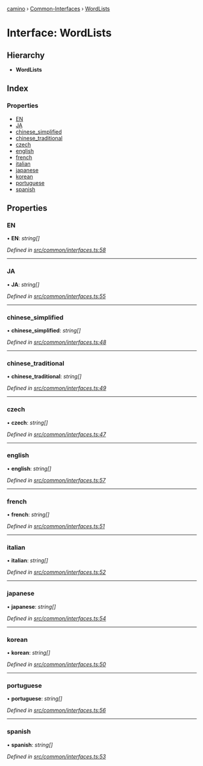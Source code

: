 [camino](../README.md) › [Common-Interfaces](../modules/common_interfaces.md) › [WordLists](common_interfaces.wordlists.md)

# Interface: WordLists

## Hierarchy

* **WordLists**

## Index

### Properties

* [EN](common_interfaces.wordlists.md#en)
* [JA](common_interfaces.wordlists.md#ja)
* [chinese_simplified](common_interfaces.wordlists.md#chinese_simplified)
* [chinese_traditional](common_interfaces.wordlists.md#chinese_traditional)
* [czech](common_interfaces.wordlists.md#czech)
* [english](common_interfaces.wordlists.md#english)
* [french](common_interfaces.wordlists.md#french)
* [italian](common_interfaces.wordlists.md#italian)
* [japanese](common_interfaces.wordlists.md#japanese)
* [korean](common_interfaces.wordlists.md#korean)
* [portuguese](common_interfaces.wordlists.md#portuguese)
* [spanish](common_interfaces.wordlists.md#spanish)

## Properties

###  EN

• **EN**: *string[]*

*Defined in [src/common/interfaces.ts:58](https://github.com/chain4travel/caminojs/blob/ca67b81/src/common/interfaces.ts#L58)*

___

###  JA

• **JA**: *string[]*

*Defined in [src/common/interfaces.ts:55](https://github.com/chain4travel/caminojs/blob/ca67b81/src/common/interfaces.ts#L55)*

___

###  chinese_simplified

• **chinese_simplified**: *string[]*

*Defined in [src/common/interfaces.ts:48](https://github.com/chain4travel/caminojs/blob/ca67b81/src/common/interfaces.ts#L48)*

___

###  chinese_traditional

• **chinese_traditional**: *string[]*

*Defined in [src/common/interfaces.ts:49](https://github.com/chain4travel/caminojs/blob/ca67b81/src/common/interfaces.ts#L49)*

___

###  czech

• **czech**: *string[]*

*Defined in [src/common/interfaces.ts:47](https://github.com/chain4travel/caminojs/blob/ca67b81/src/common/interfaces.ts#L47)*

___

###  english

• **english**: *string[]*

*Defined in [src/common/interfaces.ts:57](https://github.com/chain4travel/caminojs/blob/ca67b81/src/common/interfaces.ts#L57)*

___

###  french

• **french**: *string[]*

*Defined in [src/common/interfaces.ts:51](https://github.com/chain4travel/caminojs/blob/ca67b81/src/common/interfaces.ts#L51)*

___

###  italian

• **italian**: *string[]*

*Defined in [src/common/interfaces.ts:52](https://github.com/chain4travel/caminojs/blob/ca67b81/src/common/interfaces.ts#L52)*

___

###  japanese

• **japanese**: *string[]*

*Defined in [src/common/interfaces.ts:54](https://github.com/chain4travel/caminojs/blob/ca67b81/src/common/interfaces.ts#L54)*

___

###  korean

• **korean**: *string[]*

*Defined in [src/common/interfaces.ts:50](https://github.com/chain4travel/caminojs/blob/ca67b81/src/common/interfaces.ts#L50)*

___

###  portuguese

• **portuguese**: *string[]*

*Defined in [src/common/interfaces.ts:56](https://github.com/chain4travel/caminojs/blob/ca67b81/src/common/interfaces.ts#L56)*

___

###  spanish

• **spanish**: *string[]*

*Defined in [src/common/interfaces.ts:53](https://github.com/chain4travel/caminojs/blob/ca67b81/src/common/interfaces.ts#L53)*
